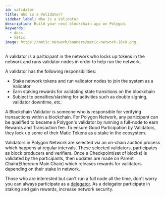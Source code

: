 ```yaml
---
id: validator
title: Who is a Validator?
sidebar_label: Who is a Validator
description: Build your next blockchain app on Polygon.
keywords:
  - docs
  - matic
image: https://matic.network/banners/matic-network-16x9.png 
---
```


​A validator is a participant in the network who locks up tokens in the network and runs validator nodes in order to help run the network.

A validator has the following responsibilities:

- Stake network tokens and run validator nodes to join the system as a Validator
- Earn staking rewards for validating state transitions on the blockchain
- Subject to penalties/slashing for activities such as double signing, validator downtime, etc.

A Blockchain Validator is someone who is responsible for verifying transactions within a blockchain. For Polygon Network, any participant can be qualified to became a Polygon's validator by running a full-node to earn Rewards and Transaction fee. To ensure Good Participation by Validators, they lock up some of their Matic Tokens as a stake in the ecosystem.

Validators in Polygon Network are selected via an on-chain auction process which happens at regular intervals. These selected validators, participates as block producers and verifiers. Once a Checkpoint(set of blocks) is validated by the participants, then updates are made on Parent Chain(Ethereum Main Chain) which releases rewards for validators depending on their stake in network.

Those who are interested but can't run a full node all the time, don't worry you can always participate as a [delegator](delegator). As a delegator participate in staking and gain rewards, increase network security.
